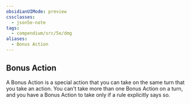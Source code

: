 ```yaml
---
obsidianUIMode: preview
cssclasses:
  - json5e-note
tags:
  - compendium/src/5e/dmg
aliases:
  - Bonus Action
---
```

## Bonus Action

A Bonus Action is a special action that you can take on the same turn that you take an action. You can't take more than one Bonus Action on a turn, and you have a Bonus Action to take only if a rule explicitly says so.